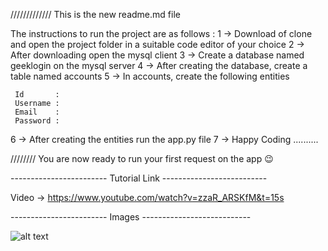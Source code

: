 ///////////// This is the new readme.md file 


The instructions to run the project are as follows :
1 -> Download of clone and open the project folder in a suitable code editor of your choice
2 -> After downloading open the mysql client
3 -> Create a database named geeklogin on the mysql server
4 -> After creating the database, create a table named accounts
5 -> In accounts, create the following entities

     Id       : 
     Username :
     Email    :
     Password :
     
6 -> After creating the entities run the app.py file
7 -> Happy Coding .......... 



//////// You are now ready to run your first request on the app 😉



------------------------           Tutorial Link          --------------------------

Video -> https://www.youtube.com/watch?v=zzaR_ARSKfM&t=15s



------------------------              Images              ---------------------------

![alt text](https://github.com/Atharva1011/smartinternz02/blob/SBSPS-Challenge-9359-Develop-and-Deploy-an-Application-for-Nutrition-Assistant/image.jpg?raw=true)
 
